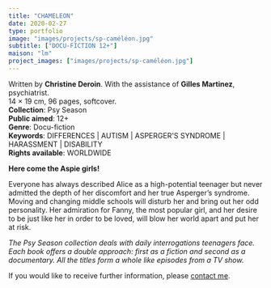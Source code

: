 ```yaml
---
title: "CHAMELEON"
date: 2020-02-27
type: portfolio
image: "images/projects/sp-caméléon.jpg"
subtitle: ["DOCU-FICTION 12+"]
maison: "lm"
project_images: ["images/projects/sp-caméléon.jpg"]
---
```


Written by **Christine Deroin**.
With the assistance of **Gilles Martinez**, psychiatrist.   
14 × 19 cm, 96 pages, softcover.   
**Collection**: Psy Season   
**Public aimed**: 12+   
**Genre**: Docu-fiction      
**Keywords**: DIFFERENCES | AUTISM | ASPERGER'S SYNDROME | HARASSMENT | DISABILITY   
**Rights available**: WORLDWIDE
     

 
**Here come the Aspie girls!**

Everyone has always described Alice as a high-potential teenager but never admitted the depth of her discomfort and her true Asperger’s syndrome. Moving and changing middle schools will disturb her and bring out her odd personality. Her admiration for Fanny, the most popular girl, and her desire to be just like her in order to be loved, will blow her world apart and put her at risk.  





*The Psy Season collection deals with daily interrogations teenagers face. Each book offers a double approach: first as a fiction and second as a documentary. All the titles form a whole like episodes from a TV show.*   






If you would like to receive further information, please [contact me](mailto:melanie.guillaumin.edition@gmail.com).


